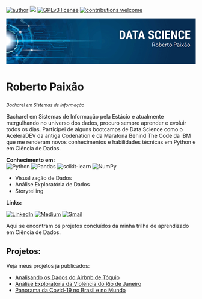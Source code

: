 [![author](https://img.shields.io/badge/author-robertopaixão-red.svg)](https://www.linkedin.com/in/roberto-paixao95/) [![](https://img.shields.io/badge/python-3.7+-blue.svg)](https://www.python.org/downloads/release/python-392/) [![GPLv3 license](https://img.shields.io/badge/License-GPLv3-blue.svg)](http://perso.crans.org/besson/LICENSE.html) [![contributions welcome](https://img.shields.io/badge/contributions-welcome-brightgreen.svg?style=flat)](https://github.com/roberto-paixao/roberto-paixao/issues)

<p align="center">
  <img src="img/Banner_Principal.png" >
</p>

# Roberto Paixão
<sub>*Bacharel em Sistemas de Informação*</sub>

Bacharel em Sistemas de Informação pela Estácio e atualmente mergulhando no universo dos dados, procuro sempre aprender e evoluir todos os dias. Participei de alguns bootcamps de Data Science como o AceleraDEV da antiga Codenation e da Maratona Behind The Code da IBM que me renderam novos conhecimentos e habilidades técnicas em Python e em Ciência de Dados.


**Conhecimento em:** <br>
![Python](https://img.shields.io/badge/python-3670A0?style=for-the-badge&logo=python&logoColor=ffdd54)
![Pandas](https://img.shields.io/badge/pandas-%23150458.svg?style=for-the-badge&logo=pandas&logoColor=white)
![scikit-learn](https://img.shields.io/badge/scikit--learn-%23F7931E.svg?style=for-the-badge&logo=scikit-learn&logoColor=white)
![NumPy](https://img.shields.io/badge/numpy-%23013243.svg?style=for-the-badge&logo=numpy&logoColor=white)
- Visualização de Dados
- Análise Exploratória de Dados
- Storytelling

**Links:**

[<img alt="LinkedIn" src="https://img.shields.io/badge/LinkedIn-0077B5?style=for-the-badge&logo=linkedin&logoColor=white"/>](https://www.linkedin.com/in/roberto-paixao95/)
[![Medium](https://img.shields.io/badge/Medium-12100E?style=for-the-badge&logo=medium&logoColor=white)](https://medium.com/@robertocsp95)
[![Gmail](https://img.shields.io/badge/Gmail-D14836?style=for-the-badge&logo=gmail&logoColor=white)](mailto:robertocsp95@gmail.com)


Aqui se encontram os projetos concluídos da minha trilha de aprendizado em Ciência de Dados.

## Projetos:
Veja meus projetos já publicados:

* [Analisando os Dados do Airbnb de Tóquio](https://github.com/roberto-paixao/analise-airbnb-toquio/blob/main/Analise_de_Dados_Airbnb_T%C3%B3quio.ipynb)
* [Análise Exploratória da Violência do Rio de Janeiro](https://github.com/roberto-paixao/Analise_Violencia_do_Rio/blob/main/Analisando_a_Viol%C3%AAncia_no_Rio_de_Janeiro.ipynb)
* [Panorama da Covid-19 no Brasil e no Mundo](https://github.com/roberto-paixao/panorama-covid-mundial/blob/main/Panorama_do_COVID_19_no_Brasil_e_no_Mundo.ipynb)

